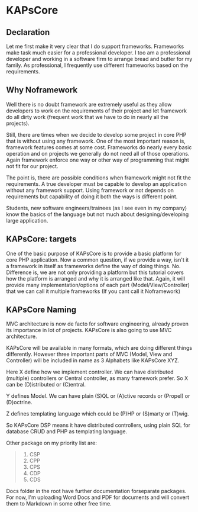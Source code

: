 KAPsCore
========

## Declaration ##
Let me first make it very clear that I do support frameworks. Frameworks make task much easier for a professional developer. I too am a professional developer and working in a software firm to arrange bread and butter for my family. As professional, I frequently use different frameworks based on the requirements.

## Why Noframework ##
Well there is no doubt framework are extremely useful as they allow developers to work on the requirements of their project and let framework do all dirty work (frequent work that we have to do in nearly all the projects).

Still, there are times when we decide to develop some project in core PHP that is without using any framework. One of the most important reason is, framework features comes at some cost. Frameworks do nearly every basic operation and on projects we generally do not need all of those operations. Again framework enforce one way or other way of programming that might not fit for our project.

The point is, there are possible conditions when framework might not fit the requirements. A true developer must be capable to develop an application without any framework support. Using framework or not depends on requirements but capability of doing it both the ways is different point.

Students, new software engineers/trainees (as I see even in my company) know the basics of the language but not much about designing/developing large application.


## KAPsCore: targets ##
One of the basic purpose of KAPsCore is to provide a basic platform for core PHP application. Now a common question, if we provide a way, isn't it a framework in itself as frameworks define the way of doing things. No. Difference is, we are not only providing a platform but this tutorial covers how the platform is arranged and why it is arranged like that. Again, it will provide many implementation/options of each part (Model/View/Controller) that we can call it multiple frameworks (If you cant call it Noframework)

## KAPsCore Naming ##

MVC architecture is now de facto for software engineering, already proven its importance in lot of projects. KAPsCore is also going to use MVC architecture.

KAPsCore will be available in many formats, which are doing different things differently. However three important parts of MVC (Model, View and Controller) will be included in name as 3 Alphabets like KAPsCore XYZ.

Here X define how we implement controller. We can have distributed (multiple) controllers or Central controller, as many framework prefer. So X can be (D)istributed or (C)entral.

Y defines Model. We can have plain (S)QL or (A)ctive records or (Propel) or (D)octrine.

Z defines templating language which could be (P)HP or (S)marty or (T)wig.

So KAPsCore DSP means it have distributed controllers, using plain SQL for database CRUD and PHP as templating language.

Other package on my priority list are:
>1. CSP
>2. CPP
>3. CPS
>4. CDP
>5. CDS

Docs folder in the root have further documentation forseparate packages. For now, I'm uploading Word Docs and PDF for documents and will convert them to Markdown in some other free time.
